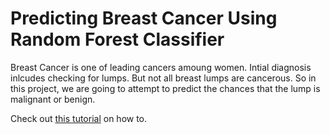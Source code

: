 # Predicting Breast Cancer Using Random Forest Classifier

Breast Cancer is one of leading cancers amoung women. Intial diagnosis inlcudes checking for lumps. But not all breast lumps are cancerous. So in this project, we are going to attempt to predict the chances that the lump is malignant or benign.

Check out [this tutorial](https://medium.com/@enfageorge/predicting-breast-cancer-using-random-forest-classifier-d193c72de8a3?source=friends_link&sk=ab8c3240995bf97e7733a8dc2b2f55bc) on how to.

